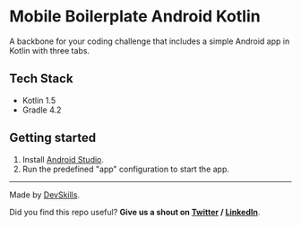 # Mobile Boilerplate Android Kotlin

A backbone for your coding challenge that includes a simple Android app in Kotlin with three tabs.

## Tech Stack

- Kotlin 1.5
- Gradle 4.2

## Getting started

1. Install [Android Studio](https://developer.android.com/studio#downloads).
2. Run the predefined "app" configuration to start the app.

---

Made by [DevSkills](https://devskills.co).

Did you find this repo useful? **Give us a shout on [Twitter](https://twitter.com/DevSkillsHQ) / [LinkedIn](https://www.linkedin.com/company/devskills)**.
